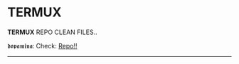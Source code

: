 # TERMUX
**TERMUX** REPO CLEAN FILES..

𝖉𝖔𝖕𝖆𝖒𝖎𝖓𝖆:
Check: [Repo!!](https://yanlimeng.github.io/TERMUX) 

<hr>
